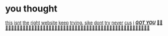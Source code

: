 # you thought
[this](ofri52.gihub.io) [isnt](ofri52.gihub.io) [the](ofri52.gihub.io) [right](ofri52.gihub.io) [website](https://oz52.github.io/)
[keep](ofri52.gihub.io) [trying.](ofri52.gihub.io) [sike](ofri52.gihub.io) [dont](ofri52.gihub.io) [try](ofri52.gihub.io) [never](ofri52.gihub.io) [cus](ofri52.gihub.io) [i](ofri52.gihub.io) [***GOT YOU***](ofri52.github.io)
[🤣🤣🤣🤣🤣🤣🤣🤣🤣🤣🤣🤣🤣🤣🤣🤣🤣🤣🤣🤣🤣🤣🤣🤣🤣🤣🤣🤣🤣🤣🤣🤣🤣🤣🤣🤣🤣🤣🤣🤣🤣🤣🤣🤣🤣🤣🤣🤣🤣🤣🤣🤣
](ofri52.gitub.io)

